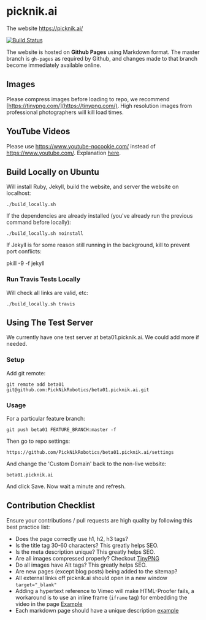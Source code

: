 # picknik.ai

The website https://picknik.ai/

[![Build Status](https://travis-ci.com/PickNikRobotics/picknik.ai.svg?token=o9hPQnr2kShM9ckDs6J8&branch=master)](https://travis-ci.com/PickNikRobotics/picknik.ai)

The website is hosted on **Github Pages** using Markdown format. The master branch is ``gh-pages`` as required by Github, and changes made to that branch become immediately available online.

## Images

Please compress images before loading to repo, we recommend [https://tinypng.com/](https://tinypng.com/). High resolution images from professional photographers will kill load times.

## YouTube Videos

Please use https://www.youtube-nocookie.com/ instead of  https://www.youtube.com/. Explanation [here](https://github.com/ros-planning/moveit.ros.org/issues/232).

## Build Locally on Ubuntu

Will install Ruby, Jekyll, build the website, and server the website on localhost:

    ./build_locally.sh

If the dependencies are already installed (you've already run the previous command before locally):

    ./build_locally.sh noinstall

If Jekyll is for some reason still running in the background, kill to prevent port conflicts:

   pkill -9 -f jekyll

### Run Travis Tests Locally

Will check all links are valid, etc:

    ./build_locally.sh travis

## Using The Test Server

We currently have one test server at beta01.picknik.ai. We could add more if needed.

### Setup

Add git remote:

    git remote add beta01 git@github.com:PickNikRobotics/beta01.picknik.ai.git

### Usage

For a particular feature branch:

    git push beta01 FEATURE_BRANCH:master -f

Then go to repo settings:

    https://github.com/PickNikRobotics/beta01.picknik.ai/settings

And change the 'Custom Domain' back to the non-live website:

    beta01.picknik.ai

And click Save. Now wait a minute and refresh.

## Contribution Checklist

Ensure your contributions / pull requests are high quality by following this best practice list:

- Does the page correctly use h1, h2, h3 tags?
- Is the title tag 30-60 characters?  This greatly helps SEO.
- Is the meta description unique?  This greatly helps SEO.
- Are all images compressed properly? Checkout [TinyPNG](https://tinypng.com/)
- Do all images have Alt tags? This greatly helps SEO.
- Are new pages (except blog posts) being added to the sitemap?
- All external links off picknik.ai should open in a new window ``target="_blank"``
- Adding a hypertext reference to Vimeo will make HTML-Proofer fails, a workaround is to use an inline frame (`iframe` tag) for embedding the video in the page [Example](https://github.com/PickNikRobotics/picknik.ai/blame/master/_posts/2019-12-20-moveit-grasps.md#L29)
- Each markdown page should have a unique description [example](https://github.com/PickNikRobotics/picknik.ai/blame/master/_posts/2019-12-20-moveit-grasps.md#L9)
